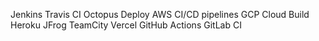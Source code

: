 Jenkins
Travis CI
Octopus Deploy
AWS CI/CD pipelines
GCP Cloud Build
Heroku
JFrog
TeamCity
Vercel
GitHub Actions
GitLab CI